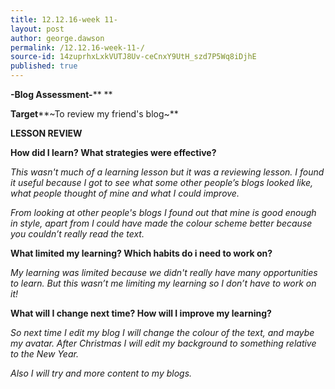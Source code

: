 ```yaml
---
title: 12.12.16-week 11-
layout: post
author: george.dawson
permalink: /12.12.16-week-11-/
source-id: 14zuprhxLxkVUTJ8Uv-ceCnxY9UtH_szd7P5Wq8iDjhE
published: true
---
```

**-Blog Assessment-****			**

**Target****~To review my friend's blog~**

**LESSON REVIEW**

**How did I learn? What strategies were effective?**

*This wasn't much of a learning lesson but it was a reviewing lesson. I found it useful because I got to see what some other people’s blogs looked like, what people thought of mine and what I could improve.*

*From looking at other people's blogs I found out that mine is good enough in style, apart from I could have made the colour scheme better because you couldn’t really read the text.*

**What limited my learning? Which habits do i need to work on?**

*My learning was limited because we didn't really have many opportunities to learn. But this wasn’t me limiting my learning so I don’t have to work on it!*

**What will I change next time? How will I improve my learning?**

*So next time I edit my blog I will change the colour of the text, and maybe my avatar. After Christmas I will edit my background to something relative to the New Year.*

*Also I will try and more content to my blogs.*

